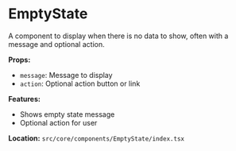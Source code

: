 # EmptyState

A component to display when there is no data to show, often with a message and optional action.

**Props:**

- `message`: Message to display
- `action`: Optional action button or link

**Features:**

- Shows empty state message
- Optional action for user

**Location:** `src/core/components/EmptyState/index.tsx`
